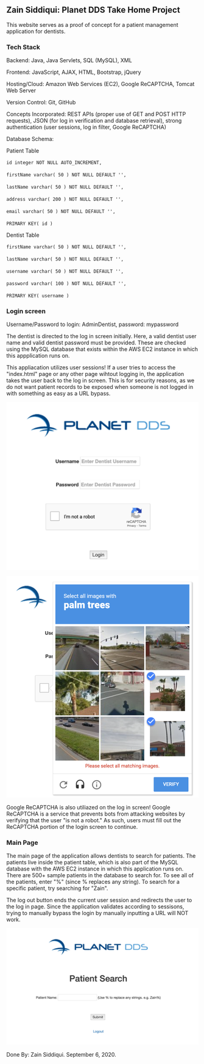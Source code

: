 ## Zain Siddiqui: Planet DDS Take Home Project

This website serves as a proof of concept for a patient management application for dentists.

### Tech Stack
Backend: Java, Java Servlets, SQL (MySQL), XML

Frontend: JavaScript, AJAX, HTML, Bootstrap, jQuery

Hosting/Cloud: Amazon Web Services (EC2), Google ReCAPTCHA, Tomcat Web Server

Version Control: Git, GitHub

Concepts Incorporated: REST APIs (proper use of GET and POST HTTP requests), JSON (for log in verification and database retrieval), strong authentication (user sessions, log in filter, Google ReCAPTCHA)

Database Schema:

Patient Table

	id integer NOT NULL AUTO_INCREMENT,

	firstName varchar( 50 ) NOT NULL DEFAULT '',

	lastName varchar( 50 ) NOT NULL DEFAULT '',

	address varchar( 200 ) NOT NULL DEFAULT '',

	email varchar( 50 ) NOT NULL DEFAULT '',

	PRIMARY KEY( id )

Dentist Table

	firstName varchar( 50 ) NOT NULL DEFAULT '',

	lastName varchar( 50 ) NOT NULL DEFAULT '',

	username varchar( 50 ) NOT NULL DEFAULT '',

	password varchar( 100 ) NOT NULL DEFAULT '',

	PRIMARY KEY( username )

### Login screen

Username/Password to login: AdminDentist, password: mypassword

The dentist is directed to the log in screen initially. Here, a valid dentist user name and valid dentist password must be provided. These are checked using the MySQL database that exists within the AWS EC2 instance in which this appplication runs on.

This appliacation utilizes user sessions! If a user tries to access the "index.html" page or any other page wihtout logging in, the application takes the user back to the log in screen. This is for security reasons, as we do not want patient records to be exposed when someone is not logged in with something as easy as a URL bypass.

![planet dds login screen](planet_dds_login.png)

![planet dds recaptcha](recaptcha.png)

Google ReCAPTCHA is also utiliazed on the log in screen! Google ReCAPTCHA is a service that prevents bots from attacking websites by verifying that the user "is not a robot." As such, users must fill out the ReCAPTCHA portion of the login screen to continue.

### Main Page

The main page of the application allows dentists to search for patients. The patients live inside the patient table, which is also part of the MySQL database with the AWS EC2 instance in which this application runs on. There are 500+ sample patients in the database to search for. To see all of the patients, enter "%" (since % replaces any string). To search for a specific patient, try searching for "Zain".

The log out button ends the current user session and redirects the user to the log in page. Since the application validates according to sessisons, trying to manually bypass the login by manually inputting a URL will NOT work.

![planet dds main page](main_page.png)

Done By: Zain Siddiqui. September 6, 2020.
